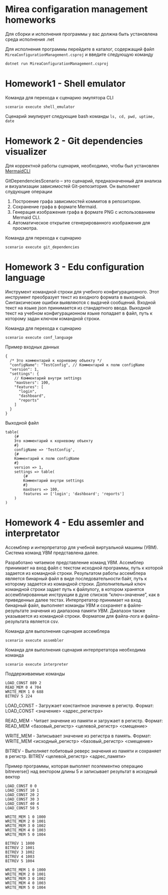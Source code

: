 # Mirea configaration management homeworks

Для сборки и исполнения программы у вас должна быть установлена среда исполнения .net

Для исполнения программы перейдите в каталог, содержащий файл `MireaConfigurationManagement.csproj`
и введите следующую команду

```
dotnet run MireaConfigurationManagement.csproj
```

# Homework1 - Shell emulator

Команда для перехода к сценарию эмулятора CLI

```
scenario execute shell_emulator
```

Сценарий эмулирует следующие bash команды `ls, cd, pwd, uptime, date`

# Homework 2 - Git dependencies visualizer

Для корректной работы сценария, необходимо, чтобы был установлен [MermaidCLI](https://github.com/mermaid-js/mermaid-cli)

GitDependenciesScenario – это сценарий, предназначенный для анализа и визуализации зависимостей Git-репозитория. Он выполняет слудующие операции

1. Построение графа зависимостей коммитов в репозитории.
2. Сохранение графа в формате Mermaid.
3. Генерация изображения графа в формате PNG с использованием Mermaid CLI.
4. Автоматическое открытие сгенерированного изображения для просмотра.

Команда для перехода к сценарию

```
scenario execute git_dependencies
```

# Homework 3 - Edu configuration language

Инструмент командной строки для учебного конфигурационного. Этот инструмент преобразует текст из
входного формата в выходной. Синтаксические ошибки выявляются с выдачей
сообщений.
Входной текст на языке json принимается из стандартного ввода. Выходной
текст на учебном конфигурационном языке попадает в файл, путь к которому
задан ключом командной строки.

Команда для перехода к сценарию

```
scenario execute conf_language
```

Пример входных данных
```
{
  /* Это комментарий к корневому объекту */
  "configName": "TestConfig", // Комментарий к полю configName
  "version": 1,
  "settings": {
    // Комментарий внутри settings
    "maxUsers": 100,
    "features": [
      "login",
      "dashboard",
      "reports"
    ]
  }
}
```
Выходной файл
```
table(
    {#
    Это комментарий к корневому объекту
    #}
    configName => 'TestConfig',
    {#
    Комментарий к полю configName
    #}
    version => 1,
    settings => table(
        {#
        Комментарий внутри settings
        #}
        maxUsers => 100,
        features => ['login'; 'dashboard'; 'reports']
    )
)
```

# Homework 4 - Edu assemler and interpretator

Ассемблер и интерпретатор для учебной виртуальной машины
(УВМ). Система команд УВМ представлена далее.

Разработано читаемое представление команд
УВМ. Ассемблер принимает на вход файл с текстом исходной программы, путь к
которой задается из командной строки. Результатом работы ассемблера является
бинарный файл в виде последовательности байт, путь к которому задается из
командной строки. Дополнительный ключ командной строки задает путь к файлулогу, в котором хранятся ассемблированные инструкции в духе списков
“ключ=значение”, как в приведенных далее тестах.
Интерпретатор принимает на вход бинарный файл, выполняет команды УВМ
и сохраняет в файле-результате значения из диапазона памяти УВМ. Диапазон
также указывается из командной строки.
Форматом для файла-лога и файла-результата является csv.

Команда для выполнения сценария ассемблера
```
scenario execute assembler
```

Команда для выполнения сценария интерпретатора необходима команда
```
scenario execute interpreter
```

Поддерживаемые команды
```
LOAD_CONST 889 2
READ_MEM 0 4 704
WRITE_MEM 1 0 688
BITREV 5 224
```

LOAD_CONST - Загружает константное значение в регистр.
Формат: LOAD_CONST <значение> <адрес_регистра>

READ_MEM - Читает значение из памяти и загружает в регистр.
Формат: READ_MEM <базовый_регистр> <целевой_регистр> <смещение>

WRITE_MEM - Записывает значение из регистра в память.
Формат: WRITE_MEM <исходный_регистр> <базовый_регистр> <смещение>

BITREV - Выполняет побитовый реверс значения из памяти и сохраняет в регистр.
BITREV <целевой_регистр> <адрес_памяти>

Пример программы, которая выполяет поэлементно операцию bitreverse() над вектором длины 5 и записывает результат в исходный вектор
```
LOAD_CONST 0 0
LOAD_CONST 10 1
LOAD_CONST 20 2
LOAD_CONST 30 3
LOAD_CONST 40 4
LOAD_CONST 50 5

WRITE_MEM 1 0 1000
WRITE_MEM 2 0 1001
WRITE_MEM 3 0 1002
WRITE_MEM 4 0 1003
WRITE_MEM 5 0 1004

BITREV 1 1000
BITREV 2 1001
BITREV 3 1002
BITREV 4 1003
BITREV 5 1004

WRITE_MEM 1 0 1000
WRITE_MEM 2 0 1001
WRITE_MEM 3 0 1002
WRITE_MEM 4 0 1003
WRITE_MEM 5 0 1004
```
